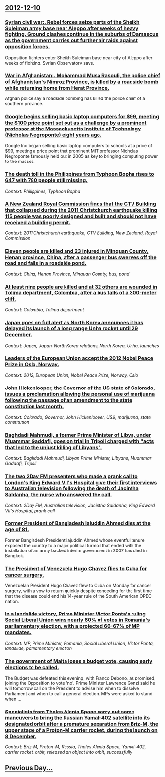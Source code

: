 ## [2012-12-10](/news/2012/12/10/index.md)

### [Syrian civil war:. Rebel forces seize parts of the Sheikh Suleiman army base near Aleppo after weeks of heavy fighting. Ground clashes continue in the suburbs of Damascus as the government carries out further air raids against opposition forces. ](/news/2012/12/10/syrian-civil-war-rebel-forces-seize-parts-of-the-sheikh-suleiman-army-base-near-aleppo-after-weeks-of-heavy-fighting-ground-clashes-conti.md)
Opposition fighters enter Sheikh Suleiman base near city of Aleppo after weeks of fighting, Syrian Observatory says.

### [War in Afghanistan:. Mohammad Musa Rasouli, the police chief of Afghanistan's Nimroz Province, is killed by a roadside bomb while returning home from Herat Province. ](/news/2012/12/10/war-in-afghanistan-mohammad-musa-rasouli-the-police-chief-of-afghanistan-s-nimroz-province-is-killed-by-a-roadside-bomb-while-returning.md)
Afghan police say a roadside bombing has killed the police chief of a southern province.

### [Google begins selling basic laptop computers for $99, meeting the $100 price point set out as a challenge by a prominent professor at the Massachusetts Institute of Technology (Nicholas Negroponte) eight years ago. ](/news/2012/12/10/google-begins-selling-basic-laptop-computers-for-99-meeting-the-100-price-point-set-out-as-a-challenge-by-a-prominent-professor-at-the-ma.md)
Google Inc began selling basic laptop computers to schools at a price of $99, meeting a price point that prominent MIT professor Nicholas Negroponte famously held out in 2005 as key to bringing computing power to the masses.

### [The death toll in the Philippines from Typhoon Bopha rises to 647 with 780 people still missing. ](/news/2012/12/10/the-death-toll-in-the-philippines-from-typhoon-bopha-rises-to-647-with-780-people-still-missing.md)
_Context: Philippines, Typhoon Bopha_

### [A New Zealand Royal Commission finds that the CTV Building that collapsed during the 2011 Christchurch earthquake killing 115 people was poorly designed and built and should not have received a building permit. ](/news/2012/12/10/a-new-zealand-royal-commission-finds-that-the-ctv-building-that-collapsed-during-the-2011-christchurch-earthquake-killing-115-people-was-poo.md)
_Context: 2011 Christchurch earthquake, CTV Building, New Zealand, Royal Commission_

### [Eleven people are killed and 23 injured in Minquan County, Henan province, China, after a passenger bus swerves off the road and falls in a roadside pond. ](/news/2012/12/10/eleven-people-are-killed-and-23-injured-in-minquan-county-henan-province-china-after-a-passenger-bus-swerves-off-the-road-and-falls-in-a.md)
_Context: China, Henan Province, Minquan County, bus, pond_

### [At least nine people are killed and at 32 others are wounded in Tolima department, Colombia, after a bus falls of a 300-meter cliff. ](/news/2012/12/10/at-least-nine-people-are-killed-and-at-32-others-are-wounded-in-tolima-department-colombia-after-a-bus-falls-of-a-300-meter-cliff.md)
_Context: Colombia, Tolima department_

### [Japan goes on full alert as North Korea announces it has delayed its launch of a long range Unha rocket until 29 December. ](/news/2012/12/10/japan-goes-on-full-alert-as-north-korea-announces-it-has-delayed-its-launch-of-a-long-range-unha-rocket-until-29-december.md)
_Context: Japan, Japan-North Korea relations, North Korea, Unha, launches_

### [Leaders of the European Union accept the 2012 Nobel Peace Prize in Oslo, Norway. ](/news/2012/12/10/leaders-of-the-european-union-accept-the-2012-nobel-peace-prize-in-oslo-norway.md)
_Context: 2012, European Union, Nobel Peace Prize, Norway, Oslo_

### [John Hickenlooper, the Governor of the US state of Colorado, issues a proclamation allowing the personal use of marijuana following the passage of an amendment to the state constitution last month. ](/news/2012/12/10/john-hickenlooper-the-governor-of-the-us-state-of-colorado-issues-a-proclamation-allowing-the-personal-use-of-marijuana-following-the-pass.md)
_Context: Colorado, Governor, John Hickenlooper, US$, marijuana, state constitution_

### [Baghdadi Mahmudi, a former Prime Minister of Libya, under Muammar Gaddafi, goes on trial in Tripoli charged with "acts that led to the unjust killing of Libyans". ](/news/2012/12/10/baghdadi-mahmudi-a-former-prime-minister-of-libya-under-muammar-gaddafi-goes-on-trial-in-tripoli-charged-with-acts-that-led-to-the-unjus.md)
_Context: Baghdadi Mahmudi, Libyan Prime Minister, Libyans, Muammar Gaddafi, Tripoli_

### [The two 2Day FM presenters who made a prank call to London's King Edward VII's Hospital give their first interviews to Australian television following the death of Jacintha Saldanha, the nurse who answered the call. ](/news/2012/12/10/the-two-2day-fm-presenters-who-made-a-prank-call-to-london-s-king-edward-vii-s-hospital-give-their-first-interviews-to-australian-television.md)
_Context: 2Day FM, Australian television, Jacintha Saldanha, King Edward VII's Hospital, prank call_

### [Former President of Bangladesh Iajuddin Ahmed dies at the age of 81. ](/news/2012/12/10/former-president-of-bangladesh-iajuddin-ahmed-dies-at-the-age-of-81.md)
Former Bangladesh President Iajuddin Ahmed whose eventful tenure exposed the country to a major political turmoil that ended with the installation of an army backed interim government in 2007 has died in Bangkok.

### [The President of Venezuela Hugo Chavez flies to Cuba for cancer surgery. ](/news/2012/12/10/the-president-of-venezuela-hugo-cha-vez-flies-to-cuba-for-cancer-surgery.md)
Venezuelan President Hugo Chavez flew to Cuba on Monday for cancer surgery, with a vow to return quickly despite conceding for the first time that the disease could end his 14-year rule of the South American OPEC nation.

### [In a landslide victory, Prime Minister Victor Ponta's ruling Social Liberal Union wins nearly 60% of votes in Romania's parliamentary election, with a projected 66-67% of MP mandates. ](/news/2012/12/10/in-a-landslide-victory-prime-minister-victor-ponta-s-ruling-social-liberal-union-wins-nearly-60-of-votes-in-romania-s-parliamentary-electi.md)
_Context: MP, Prime Minister, Romania, Social Liberal Union, Victor Ponta, landslide, parliamentary election_

### [The government of Malta loses a budget vote, causing early elections to be called. ](/news/2012/12/10/the-government-of-malta-loses-a-budget-vote-causing-early-elections-to-be-called.md)
The Budget was defeated this evening, with Franco Debono, as promised, joining the Opposition to vote &#039;no&#039;. Prime Minister Lawrence Gonzi said he will tomorrow call on the President to advise him when to dissolve Parliament and when to call a general election. MPs were asked to stand when ...

### [Specialists from Thales Alenia Space carry out some maneuvers to bring the Russian Yamal-402 satellite into its designated orbit after a premature separation from Briz-M, the upper stage of a Proton-M carrier rocket, during the launch on 8 December. ](/news/2012/12/10/specialists-from-thales-alenia-space-carry-out-some-maneuvers-to-bring-the-russian-yamal-402-satellite-into-its-designated-orbit-after-a-pre.md)
_Context: Briz-M, Proton-M, Russia, Thales Alenia Space, Yamal-402, carrier rocket, orbit, released an object into orbit, successfully_

## [Previous Day...](/news/2012/12/9/index.md)

